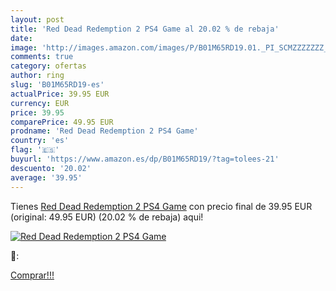 ```yaml
---
layout: post
title: 'Red Dead Redemption 2 PS4 Game al 20.02 % de rebaja'
date: 
image: 'http://images.amazon.com/images/P/B01M65RD19.01._PI_SCMZZZZZZZ_._SL200_.jpg'
comments: true
category: ofertas
author: ring
slug: 'B01M65RD19-es'
actualPrice: 39.95 EUR
currency: EUR
price: 39.95
comparePrice: 49.95 EUR
prodname: 'Red Dead Redemption 2 PS4 Game'
country: 'es'
flag: '🇪🇸'
buyurl: 'https://www.amazon.es/dp/B01M65RD19/?tag=tolees-21'
descuento: '20.02'
average: '39.95'
---
```


Tienes [Red Dead Redemption 2 PS4 Game](https://www.amazon.es/dp/B01M65RD19/?tag=tolees-21) con precio final de  39.95 EUR (original: 49.95 EUR) (20.02 %  de rebaja) aqui!

[![Red Dead Redemption 2 PS4 Game](http://images.amazon.com/images/P/B01M65RD19.01._PI_SCMZZZZZZZ_._SL200_.jpg)](https://www.amazon.es/dp/B01M65RD19/?tag=tolees-21)

🔎:


[Comprar!!!](https://www.amazon.es/dp/B01M65RD19/?tag=tolees-21)
